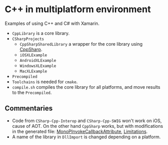 # C++ in multiplatform environment

Examples of using C++ and C# with Xamarin.

* `CppLibrary` is a core library.
* `CSharpProjects`
  * `CppSharpSharedLibrary` a wrapper for the core library using [CppSharp](https://github.com/mono/CppSharp).
  * `iOSXLExample`
  * `AndroidXLExample`
  * `WindowsXLExample`
  * `MacXLExample`
* `Precompiled`
* `Toolchains` is needed for `cmake`.
* `compile.sh` compiles the core library for all platforms, and move results to the `Precompiled`.

## Commentaries

* Code from `CSharp-Cpp-Interop` and `CSharp-Cpp-SWIG` won't work on iOS, cause of AOT. On the other hand `CppSharp` works, but with modifications in the generated file: [MonoPInvokeCallbackAttribute](https://developer.xamarin.com/api/type/MonoTouch.MonoPInvokeCallbackAttribute/), [Limitations](https://developer.xamarin.com/guides/ios/advanced_topics/limitations/#Reverse_Callbacks).
* A name of the library in `DllImport` is changed depending on a platform.


